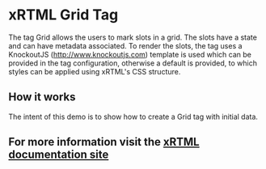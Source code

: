 # xRTML Grid Tag
The tag Grid allows the users to mark slots in a grid. The slots have a state and can have metadata associated.
To render the slots, the tag uses a KnockoutJS (http://www.knockoutjs.com) template is used which can be provided in the tag configuration, otherwise a default is provided, to which styles can be applied using xRTML's CSS structure.

## How it works
The intent of this demo is to show how to create a Grid tag with initial data.

## For more information visit the [xRTML documentation site](http://docs.xrtml.org/3-0-0/javascript/xrtml.tags.grid.htm "")